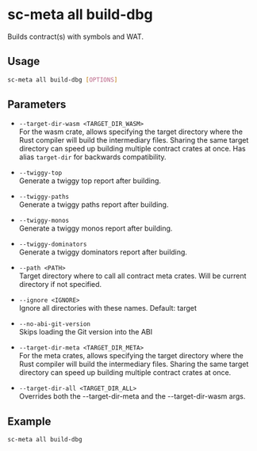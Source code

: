 # sc-meta all build-dbg

Builds contract(s) with symbols and WAT.

## Usage

```bash
sc-meta all build-dbg [OPTIONS]
```

## Parameters

- `--target-dir-wasm <TARGET_DIR_WASM>`  
  For the wasm crate, allows specifying the target directory where the Rust compiler will build the intermediary files. Sharing the same target directory can speed up building multiple contract crates at once. Has alias `target-dir` for backwards compatibility.

- `--twiggy-top`  
  Generate a twiggy top report after building.

- `--twiggy-paths`  
  Generate a twiggy paths report after building.

- `--twiggy-monos`  
  Generate a twiggy monos report after building.

- `--twiggy-dominators`  
  Generate a twiggy dominators report after building.

- `--path <PATH>`  
  Target directory where to call all contract meta crates. Will be current directory if not specified.

- `--ignore <IGNORE>`  
  Ignore all directories with these names. Default: target

- `--no-abi-git-version`  
  Skips loading the Git version into the ABI

- `--target-dir-meta <TARGET_DIR_META>`  
  For the meta crates, allows specifying the target directory where the Rust compiler will build the intermediary files. Sharing the same target directory can speed up building multiple contract crates at once.

- `--target-dir-all <TARGET_DIR_ALL>`  
  Overrides both the --target-dir-meta and the --target-dir-wasm args.

## Example

```bash
sc-meta all build-dbg
